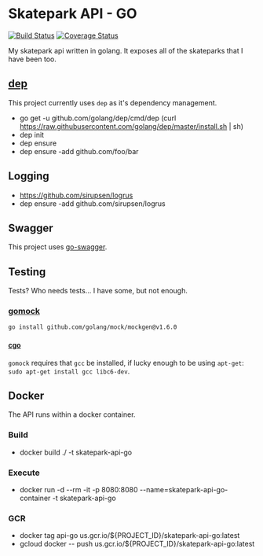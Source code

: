 # Skatepark API - GO #

[![Build Status](https://jenkins.derekpedersen.com/buildStatus/icon?job=derekpedersen/skatepark-api-go/master&style=plastic&.png)](https://jenkins.derekpedersen.com/job/derekpedersen/job/skatepark-api-go/job/master/)
[![Coverage Status](https://coveralls.io/repos/github/derekpedersen/skatepark-api-go/badge.png?branch=master)](https://coveralls.io/github/derekpedersen/skatepark-api-go)

My skatepark api written in golang. It exposes all of the skateparks that I have been too.

## [dep](https://github.com/golang/dep) ##

This project currently uses `dep` as it's dependency management.

- go get -u github.com/golang/dep/cmd/dep (curl https://raw.githubusercontent.com/golang/dep/master/install.sh | sh)
- dep init
- dep ensure
- dep ensure -add github.com/foo/bar

## Logging ##

- https://github.com/sirupsen/logrus
- dep ensure -add github.com/sirupsen/logrus

## Swagger ##

This project uses [go-swagger](https://github.com/go-swagger/go-swagger).

## Testing ##

Tests? Who needs tests... I have some, but not enough.

### [gomock](https://github.com/golang/mock) ###

```bash
go install github.com/golang/mock/mockgen@v1.6.0
```

#### [cgo](https://github.com/golang/go/wiki/cgo) ####

`gomock` requires that `gcc` be installed, if lucky enough to be using `apt-get`: `sudo apt-get install gcc libc6-dev`.

## Docker ##

The API runs within a docker container.

### Build ###

- docker build ./ -t skatepark-api-go

### Execute ###

- docker run -d --rm -it -p 8080:8080 --name=skatepark-api-go-container -t skatepark-api-go

### GCR ###

- docker tag api-go us.gcr.io/${PROJECT_ID}/skatepark-api-go:latest
- gcloud docker -- push us.gcr.io/${PROJECT_ID}/skatepark-api-go:latest